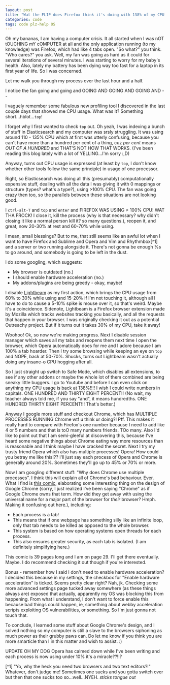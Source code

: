 ```yaml
---
layout: post
title: "Wat the FLIP does Firefox think it's doing with 138% of my CPU power?!"
categories: code
tags: code plz-help OS
---
```


Oh my bananas, I am having a computer crisis. It all started when I was nOT tOUCHING mY cOMPUTER at all and the only application running (to my knowledge) was Firefox, which had like 4 tabs open. "So what?" you think. "Who cares?" you ask. Well, my fan was going as hard as it could for several iterations of several minutes. I was starting to worry for my baby's health.<!--more--> Also, lately my battery has been dying way too fast for a laptop in its first year of life. So I was concerned.

Let me walk you through my process over the last hour and a half.

I notice the fan going and going and GOING AND GOING AND GOING AND --

I vaguely remember some fabulous new profiling tool I discovered in the last couple days that showed me CPU usage. What was it? Something short...hblot...`top`!

I forget why I first wanted to check `top` out. Oh yeah, I was indexing a bunch of stuff in Elasticsearch and my computer was srsly struggling. It was using around 110 - 135% CPU which at first was utterly confusing, because you can't have more than a hundred per cent of a thing, cuz _per cent_ means _OUT OF A HUNDRED_ and THAT'S NOT HOW THAT WORKS. (I've been reading this blog lately with a lot of YELLING...I'm sorry :,D)

Anyway, turns out CPU usage is expressed (at least by `top`, I don't know whether other tools follow the same principle) in usage of one processor. 

Right, so Elasticsearch was doing all this (presumably) computationally expensive stuff, dealing with all the data I was giving it with 0 mappings or structure (types? what's a type?), using >100% CPU. The fan was going crazy then too, so the parallels between these situations are not looking good.

I `ctrl-alt-T` and `top` and `enter` and FIREFOX WAS USING > 100% CPU! WAT THA FROCK! I close it, kill the process (why is that necessary? why didn't closing it like a normal person kill it? so many questions.), reopen it, and great, now 20-30% at rest and 60-70% while using. 

I mean, small blessings? But to me, that still seems like an awful lot when I want to have Firefox and Sublime and Opera and Vim and Rhythmbox[^1] and a server or two running alongside it. There's not gonna be enough %s to go around, and somebody is going to be left in the dust.

I do some googling, which suggests:

- My browser is outdated (no.)
- I should enable hardware acceleration (no.)
- My addons/plugins are being greedy - okay, maybe!

I disable [Lightbeam](https://www.mozilla.org/en-US/lightbeam/) as my first action, which brings the CPU usage from 60% to 30% while using and 15-20% if I'm not touching it, although all I have to do to cause a 5-10% spike is mouse over it, so that's weird. Maybe it's a coincidence. Sidenote, Lightbeam is a Firefox browser extension made by Mozilla which tracks websites tracking you basically, and all the requests that happen in your browser. I was originally checking it out as a potential Outreachy project. But if it turns out it takes 30% of my CPU, take it away!

Woohoo! Ok, so now we're making progress. Next I disable session manager which saves all my tabs and reopens them next time I open the browser, which Opera automatically does for me and I adore because I am 100% a tab hoarder. Then I try some browsing while keeping an eye on `top` and NOPE, back at 50-70%. Shucks, turns out Lightbeam wasn't actually doing any insane-o CPU hogging after all.

So I just straight up switch to Safe Mode, which disables all extensions, to see if any other addons or maybe the whole lot of them combined are being sneaky little buggers. I go to Youtube and before I can even click on anything my CPU usage is back at 138%!!!! I wish I could write numbers in capitals. ONE HUNDRED AND THIRTY EIGHT PERCENT!! (No wait, my teacher always told me, if you say "and", it means hundredths. ONE HUNDRED THIRTY EIGHT PERCENT!!! That's better.) 

Anyway I google more stuff and checkout Chrome, which has MULTIPLE PROCESSES RUNNING Chrome wtf u think ur doing?! Pff. This makes it really hard to compare with Firefox's one number because I need to add like 4 or 5 numbers and that is toO many numbers friends. TOo many. Also I'd like to point out that I am semi-gleeful at discovering this, because I've heard some negative things about Chrome eating way more resources than is reasonable and I think maybe I have cracked the secret. Next I try my trusty friend Opera which also has multiple processes! Opera! How could you betray me like this!?? I'll just say each process of Opera and Chrome is generally around 20%. Sometimes they'll go up to 45% or 70% or more.

Now I am googling different stuff: "Why does Chrome use multiple processes". I think this will explain all of Chrome's bad behaviour. Ever. What I find is [this comic](https://www.google.com/googlebooks/chrome/), elaborating some interesting thing on the design of Google Chrome (sorry, I just realized I've been saying "Chrome" as if Google Chrome owns that term. How did they get away with using the universal name for a major part of the browser for _their_ browser? Hmph. Making it confusing out here.), including:

- Each process is a tab!
- This means that if one webpage has something silly like an infinite loop, only that tab needs to be killed as opposed to the whole browser.
- This system is based on how operating systems open threads for each process.
- This also ensures greater security, as each tab is isolated. (I am definitely simplifying here.)

This comic is 39 pages long and I am on page 29. I'll get there eventually. Maybe. I do recommend checking it out though if you're interested.

Bonus - remember how I said I don't need to enable hardware acceleration? I decided this because in my settings, the checkbox for "Enable hardware acceleration" is ticked. Seems pretty clear right? Nah, jk. Checking some more advanced settings page tucked away somewhere (as these things always are) exposed that actually, apparently my OS was blocking this from happening. From what I understand, I don't want to force enable this because bad things could happen, ie, something about webby acceleration scripts exploiting OS vulnerabilities, or something. So I'm just gonna not touch that.

To conclude, I learned some stuff about Google Chrome's design, and I solved nothing so my computer is still a slave to the browsers siphoning as much power as their grubby paws can. Do let me know if you think you are more smarticle than I in this matter and wish to assist. :)

UPDATE OH MY DOG Opera has calmed down while I've been writing and each process is now using under 10% it's a miracle??!!?


[^1] "Yo, why the heck you need two browsers and two text editors?!" Whatever, don't judge me! Sometimes one sucks and you gotta switch over but then that one sucks too so...well...NYEH. *sticks tongue out*

